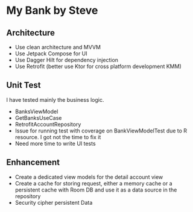 # My Bank by Steve

## Architecture
- Use clean architecture and MVVM
- Use Jetpack Compose for UI
- Use Dagger Hilt for dependency injection
- Use Retrofit (better use Ktor for cross platform development KMM)

## Unit Test
I have tested mainly the business logic. 
- BanksViewModel
- GetBanksUseCase
- RetrofitAccountRepository
- Issue for running test with coverage on BankViewModelTest due to R resource. I got not the time to fix it
- Need more time to write UI tests

## Enhancement
- Create a dedicated view models for the detail account view
- Create a cache for storing request, either a memory cache or a persistent cache with Room DB
  and use it as a data source in the repository
- Security cipher persistent Data